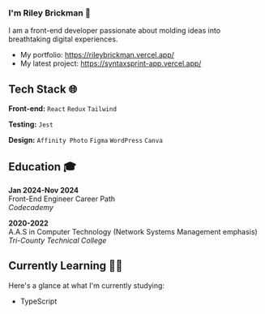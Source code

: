 ### I'm Riley Brickman 👋

I am a front-end developer passionate about molding ideas into breathtaking digital experiences.

- My portfolio: https://rileybrickman.vercel.app/
- My latest project: https://syntaxsprint-app.vercel.app/

## Tech Stack 🌐

**Front-end:** `React` `Redux` `Tailwind`

**Testing:** `Jest`

**Design:** `Affinity Photo` `Figma` `WordPress` `Canva`

## Education 🎓

**Jan 2024-Nov 2024** \
Front-End Engineer Career Path \
_Codecademy_

**2020-2022** \
A.A.S in Computer Technology (Network Systems Management emphasis) \
_Tri-County Technical College_

## Currently Learning 👨‍💻

Here's a glance at what I'm currently studying:

- TypeScript
